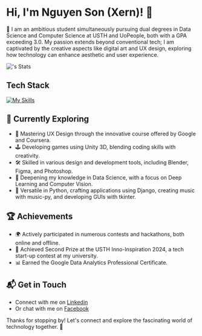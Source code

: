 # Hi, I'm Nguyen Son (Xern)! 👋

🚀 I am an ambitious student simultaneously pursuing dual degrees in Data Science and Computer Science at USTH and UoPeople, both with a GPA exceeding 3.0. My passion extends beyond conventional tech; I am captivated by the creative aspects like digital art and UX design, exploring how technology can enhance aesthetic and user experience.

![<username>'s Stats](https://github-readme-stats.vercel.app/api?username=Xernnn&theme=vue-dark&show_icons=true&hide_border=true&count_private=true)

## Tech Stack

[![My Skills](https://skillicons.dev/icons?i=py,pytorch,opencv,sklearn,html,css,js,unity)](https://skillicons.dev)

## 🌱 Currently Exploring

- 🎨 Mastering UX Design through the innovative course offered by Google and Coursera.
- 🕹️ Developing games using Unity 3D, blending coding skills with creativity.
- 🛠️ Skilled in various design and development tools, including Blender, Figma, and Photoshop.
- 🧠 Deepening my knowledge in Data Science, with a focus on Deep Learning and Computer Vision.
- 🐍 Versatile in Python, crafting applications using Django, creating music with music-py, and developing GUIs with tkinter.

 ## 🏆 Achievements
 
- 🌍 Actively participated in numerous contests and hackathons, both online and offline.
- 🥈 Achieved Second Prize at the USTH Inno-Inspiration 2024, a tech start-up contest at my university.
- 📊 Earned the Google Data Analytics Professional Certificate.

## 📬 Get in Touch

- Connect with me on [Linkedin](https://www.linkedin.com/in/nguyen-sonn/)
- Or chat with me on [Facebook](https://www.facebook.com/Xernnnnn/)

Thanks for stopping by! Let's connect and explore the fascinating world of technology together. 🚀
